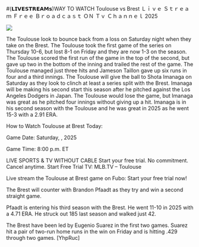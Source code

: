 #(𝗟𝗜𝗩𝗘𝗦𝗧𝗥𝗘𝗔𝗠𝘀)WAY TO WATCH Toulouse vs Brest Ｌｉｖｅ Ｓｔｒｅａｍ Ｆｒｅｅ Ｂｒｏａｄｃａｓｔ ＯＮ Ｔｖ Ｃｈａｎｎｅｌ  2025  
  
  
[![](https://i.imgur.com/qSNzIqt.png)](https://movie.rssnews.media/cUANvXHVV.php)  
  
The Toulouse look to bounce back from a loss on Saturday night when they take on the Brest. The Toulouse took the first game of the series on Thursday 10-6, but lost 8-1 on Friday and they are now 1-3 on the season. The Toulouse scored the first run of the game in the top of the second, but gave up two in the bottom of the inning and trailed the rest of the game. The Toulouse managed just three hits and Jameson Taillon gave up six runs in four and a third innings. The Toulouse will give the ball to Shota Imanaga on Saturday as they look to clinch at least a series split with the Brest. Imanaga will be making his second start this season after he pitched against the Los Angeles Dodgers in Japan. The Toulouse would lose the game, but Imanaga was great as he pitched four innings without giving up a hit. Imanaga is in his second season with the Toulouse and he was great in 2025 as he went 15-3 with a 2.91 ERA.

How to Watch Toulouse at Brest Today:

Game Date: Saturday, , 2025

Game Time: 8:00 p.m. ET

LIVE SPORTS & TV WITHOUT CABLE
Start your free trial. No commitment. Cancel anytime.
Start Free Trial
TV: MLB.TV – Toulouse

Live stream the Toulouse at Brest game on Fubo: Start your free trial now!

The Brest will counter with Brandon Pfaadt as they try and win a second straight game.

Pfaadt is entering his third season with the Brest. He went 11-10 in 2025 with a 4.71 ERA. He struck out 185 last season and walked just 42.

The Brest have been led by Eugenio Suarez in the first two games. Suarez hit a pair of two-run home runs in the win on Friday and is hitting .429 through two games. [YhpRuc]